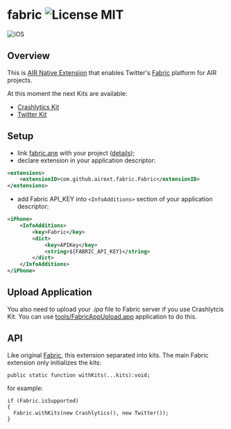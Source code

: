 # fabric ![License MIT](http://img.shields.io/badge/license-MIT-lightgray.svg)

![iOS](http://img.shields.io/badge/platform-ios-blue.svg)

## Overview

This is [AIR Native Extension](http://www.adobe.com/devnet/air/native-extensions-for-air.html) that enables Twitter's [Fabric](http://fabric.io) platform for AIR projects.

At this moment the next Kits are available:
* [Crashlytics Kit](crashlytics)
* [Twitter Kit](twitter)

## Setup
* link [fabric.ane](bin/fabric.ane) with your project ([details](http://help.adobe.com/en_US/air/build/WS597e5dadb9cc1e0253f7d2fc1311b491071-8000.html));
* declare extension in your application descriptor:
```xml
<extensions> 
    <extensionID>com.github.airext.fabric.Fabric</extensionID> 
</extensions>
```
* add Fabric API_KEY into `<InfoAdditions>` section of your application descriptor:
```xml
<iPhone>
    <InfoAdditions>
        <key>Fabric</key>
        <dict>
            <key>APIKey</key>
            <string>${FABRIC_API_KEY}</string>
        </dict>
    </InfoAdditions>
</iPhone>
```

## Upload Application
You also need to upload your *.ipa* file to Fabric server if you use Crashlytcis Kit. You can use [tools/FabricAppUpload.app](https://github.com/airext/fabric/wiki/How-To-Use-FabricAppUpload.app) application to do this. 

## API
Like original [Fabric](https://dev.twitter.com/fabric/overview), this extension separated into kits. The main Fabric extension only initializes the kits:

```as3
public static function withKits(...kits):void;
```
for example:
```as3
if (Fabric.isSupported)
{
  Fabric.withKits(new Crashlytics(), new Twitter());
}
```

